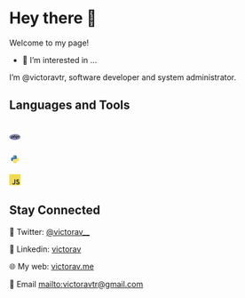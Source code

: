 # Hey there 👋 
Welcome to my page!
- 👀 I’m interested in ...

I’m @victoravtr, software developer and system administrator.

## Languages and Tools
<code>
<img height="20" src="https://raw.githubusercontent.com/github/explore/e15411113191afd939a6c8be9e71f270c98674e3/topics/php/php.png">
</code>

<code>
<img height="20" src="https://raw.githubusercontent.com/github/explore/e15411113191afd939a6c8be9e71f270c98674e3/topics/python/python.png">
</code>

<code><img height="20" src="https://raw.githubusercontent.com/github/explore/80688e429a7d4ef2fca1e82350fe8e3517d3494d/topics/javascript/javascript.png"></code>

<!-- <img height="20" src="https://github.com/github/explore/blob/e15411113191afd939a6c8be9e71f270c98674e3/topics/typescript/typescript.png?raw=true">

<img height="20" src="https://github.com/github/explore/blob/e15411113191afd939a6c8be9e71f270c98674e3/topics/javascript/javascript.png?raw=true">

<img height="20" src="https://github.com/github/explore/blob/e15411113191afd939a6c8be9e71f270c98674e3/topics/react/react.png?raw=true">

<img height="20" src="https://github.com/github/explore/blob/e15411113191afd939a6c8be9e71f270c98674e3/topics/angular/angular.png?raw=true">

<img height="20" src="https://github.com/github/explore/blob/e15411113191afd939a6c8be9e71f270c98674e3/topics/bash/bash.png?raw=true">

<img height="20" src="https://github.com/github/explore/blob/e15411113191afd939a6c8be9e71f270c98674e3/topics/linux/linux.png?raw=true">

<img height="20" src="https://github.com/github/explore/blob/e15411113191afd939a6c8be9e71f270c98674e3/topics/visual-studio-code/visual-studio-code.png?raw=true">
</code> -->

## Stay Connected
💬 Twitter: [@victorav__](https://twitter.com/victorav__)

💼 Linkedin: [victorav](https://linkedin)

🌐 My web: [victorav.me](https://victorav.me)

📧 Email [mailto:victoravtr@gmail.com](victoravtr@gmail.com)
